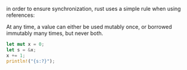 in order to ensure synchronization, rust uses a simple rule when using references:

At any time, a value can either be used mutably once, or borrowed immutably many times, but never both.

```rust
let mut x = 0;
let s = &x;
x += 1;
println!("{s:?}");
```